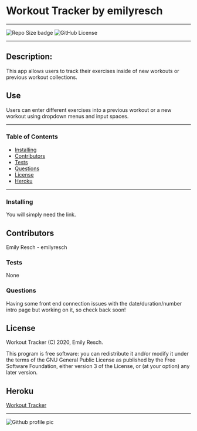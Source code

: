 # __Workout Tracker__ by emilyresch
_________________________

![Repo Size badge](https://img.shields.io/github/repo-size/emilyresch/resch_workout_14)
![GitHub License](https://img.shields.io/github/license/emilyresch/resch_workout_14)

_________________________

## Description:
This app allows users to track their exercises inside of new workouts or previous workout collections.

## Use
Users can enter different exercises into a previous workout or a new workout using dropdown menus and input spaces.
_________________________

### Table of Contents
- [Installing](#installing)
- [Contributors](#contributors)
- [Tests](#tests)
- [Questions](#questions)
- [License](#license)
- [Heroku](#heroku)

_________________________

### Installing
You will simply need the link.

## Contributors
Emily Resch - emilyresch

### Tests
None

### Questions
Having some front end connection issues with the date/duration/number intro page but working on it, so check back soon!

## License
Workout Tracker (C) 2020, Emily Resch.

This program is free software: you can redistribute it and/or modify
it under the terms of the GNU General Public License as published by
the Free Software Foundation, either version 3 of the License, or
(at your option) any later version.

## Heroku
[Workout Tracker](https://powerful-bayou-64238.herokuapp.com/stats)

_____________________

![Github profile pic](https://avatars2.githubusercontent.com/emilyresch)

